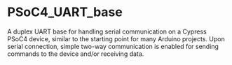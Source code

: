 # PSoC4_UART_base
A duplex UART base for handling serial communication on a Cypress PSoC4 device, similar to the starting point for many Arduino projects. Upon serial connection, simple two-way communication is enabled for sending commands to the device and/or receiving data.
